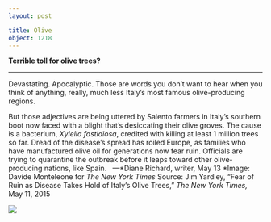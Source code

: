 ```yaml
---
layout: post

title: Olive
object: 1218
---
```

**Terrible toll for olive trees?**

****

Devastating. Apocalyptic. Those are words you don’t want to hear when you think of anything, really, much less Italy’s most famous olive-producing regions.

But those adjectives are being uttered by Salento farmers in Italy’s southern boot now faced with a blight that’s desiccating their olive groves. The cause is a bacterium, *Xylella fastidiosa*, credited with killing at least 1 million trees so far. Dread of the disease’s spread has roiled Europe, as families who have manufactured olive oil for generations now fear ruin. Officials are trying to quarantine the outbreak before it leaps toward other olive-producing nations, like Spain.
   —*Diane Richard, writer, May 13
*Image: Davide Monteleone for *The New York Times*
 Source: Jim Yardley, “Fear of Ruin as Disease Takes Hold of Italy’s Olive Trees,” *The* *New York Times,* May 11, 2015

![]({{siteurl.base}}/images/15-5-13_51.7_OliveEDIT-1.jpeg)
